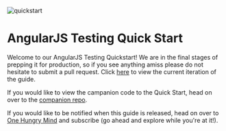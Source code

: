 ![quickstart](https://cloud.githubusercontent.com/assets/590361/7921189/978525e4-0858-11e5-9caa-db620ca898bb.jpg)

AngularJS Testing Quick Start
===========

Welcome to our AngularJS Testing Quickstart! We are in the final stages of prepping it for production, so if you see anything amiss please do not hesitate to submit a pull request. Click [here](http://simpulton.github.io/angularjs-testing-quick-start-guide/) to view the current iteration of the guide.

If you would like to view the campanion code to the Quick Start, head on over to the [companion repo](https://github.com/simpulton/angularjs-testing-quick-start).

If you would like to be notified when this guide is released, head on over to [One Hungry Mind](http://onehungrymind.com) and subscribe (go ahead and explore while you're at it!).
